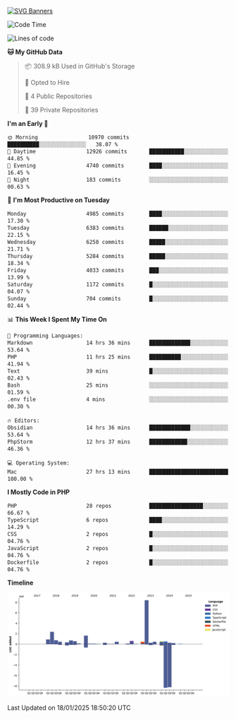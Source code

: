 [![SVG Banners](https://svg-banners.vercel.app/api?type=glitch&text1=Gere_Lajos%F0%9F%92%BB&width=800&height=400)](https://github.com/Akshay090/svg-banners)

<!--START_SECTION:waka-->
![Code Time](http://img.shields.io/badge/Code%20Time-2%2C093%20hrs%2032%20mins-blue)

![Lines of code](https://img.shields.io/badge/From%20Hello%20World%20I%27ve%20Written-19.9%20million%20lines%20of%20code-blue)

**🐱 My GitHub Data** 

> 📦 308.9 kB Used in GitHub's Storage 
 > 
> 💼 Opted to Hire
 > 
> 📜 4 Public Repositories 
 > 
> 🔑 39 Private Repositories 
 > 
**I'm an Early 🐤** 

```text
🌞 Morning                10970 commits       ██████████░░░░░░░░░░░░░░░   38.07 % 
🌆 Daytime                12926 commits       ███████████░░░░░░░░░░░░░░   44.85 % 
🌃 Evening                4740 commits        ████░░░░░░░░░░░░░░░░░░░░░   16.45 % 
🌙 Night                  183 commits         ░░░░░░░░░░░░░░░░░░░░░░░░░   00.63 % 
```
📅 **I'm Most Productive on Tuesday** 

```text
Monday                   4985 commits        ████░░░░░░░░░░░░░░░░░░░░░   17.30 % 
Tuesday                  6383 commits        ██████░░░░░░░░░░░░░░░░░░░   22.15 % 
Wednesday                6258 commits        █████░░░░░░░░░░░░░░░░░░░░   21.71 % 
Thursday                 5284 commits        █████░░░░░░░░░░░░░░░░░░░░   18.34 % 
Friday                   4033 commits        ███░░░░░░░░░░░░░░░░░░░░░░   13.99 % 
Saturday                 1172 commits        █░░░░░░░░░░░░░░░░░░░░░░░░   04.07 % 
Sunday                   704 commits         █░░░░░░░░░░░░░░░░░░░░░░░░   02.44 % 
```


📊 **This Week I Spent My Time On** 

```text
💬 Programming Languages: 
Markdown                 14 hrs 36 mins      █████████████░░░░░░░░░░░░   53.64 % 
PHP                      11 hrs 25 mins      ██████████░░░░░░░░░░░░░░░   41.94 % 
Text                     39 mins             █░░░░░░░░░░░░░░░░░░░░░░░░   02.43 % 
Bash                     25 mins             ░░░░░░░░░░░░░░░░░░░░░░░░░   01.59 % 
.env file                4 mins              ░░░░░░░░░░░░░░░░░░░░░░░░░   00.30 % 

🔥 Editors: 
Obsidian                 14 hrs 36 mins      █████████████░░░░░░░░░░░░   53.64 % 
PhpStorm                 12 hrs 37 mins      ████████████░░░░░░░░░░░░░   46.36 % 

💻 Operating System: 
Mac                      27 hrs 13 mins      █████████████████████████   100.00 % 
```

**I Mostly Code in PHP** 

```text
PHP                      28 repos            █████████████████░░░░░░░░   66.67 % 
TypeScript               6 repos             ████░░░░░░░░░░░░░░░░░░░░░   14.29 % 
CSS                      2 repos             █░░░░░░░░░░░░░░░░░░░░░░░░   04.76 % 
JavaScript               2 repos             █░░░░░░░░░░░░░░░░░░░░░░░░   04.76 % 
Dockerfile               2 repos             █░░░░░░░░░░░░░░░░░░░░░░░░   04.76 % 
```



**Timeline**

![Lines of Code chart](https://raw.githubusercontent.com/gere-lajos/gere-lajos/main/assets/bar_graph.png)


 Last Updated on 18/01/2025 18:50:20 UTC
<!--END_SECTION:waka-->
